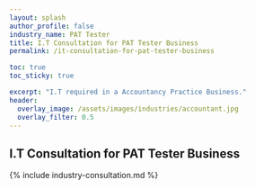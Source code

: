 ```yaml
---
layout: splash 
author_profile: false 
industry_name: PAT Tester
title: I.T Consultation for PAT Tester Business
permalink: /it-consultation-for-pat-tester-business

toc: true
toc_sticky: true

excerpt: "I.T required in a Accountancy Practice Business."
header:
  overlay_image: /assets/images/industries/accountant.jpg
  overlay_filter: 0.5 
---
```


## I.T Consultation for PAT Tester Business

{% include industry-consultation.md %}
